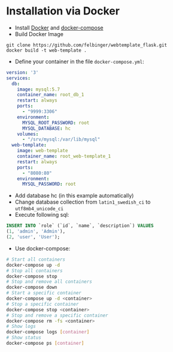 # Installation via Docker
* Install [Docker](https://docs.docker.com/install/) and [docker-compose](https://docs.docker.com/compose/install/)
* Build Docker Image

```
git clone https://github.com/felbinger/webtemplate_flask.git
docker build -t web-template .
```

* Define your container in the file `docker-compose.yml`:

```yml
version: '3'
services:
  db:
    image: mysql:5.7
    container_name: root_db_1
    restart: always
    ports:
      - "9999:3306"
    environment:
      MYSQL_ROOT_PASSWORD: root
      MYSQL_DATABASE: hc
    volumes:
      - "/srv/mysql:/var/lib/mysql"
  web-template:
    image: web-template
    container_name: root_web-template_1
    restart: always
    ports:
      - "8080:80"
    environment:
      MYSQL_PASSWORD: root
```

* Add database hc (in this example automatically)
* Change database collection from `latin1_swedish_ci` to `utf8mb4_unicode_ci`
* Execute following sql:
```sql
INSERT INTO `role` (`id`, `name`, `description`) VALUES
(1, 'admin', 'Admin'),
(2, 'user', 'User');
```

* Use docker-compose:
```bash
# Start all containers
docker-compose up -d
# Stop all containers
docker-compose stop
# Stop and remove all containers
docker-compose down  
# Start a specific container
docker-compose up -d <container>
# Stop a specific container
docker-compose stop <container>
# Stop and remove a specific container
docker-compose rm -fs <container>  
# Show logs
docker-compose logs [container]  
# Show status
docker-compose ps [container]
```
